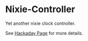 # Nixie-Controller
Yet another nixie clock controller.

See [Hackaday Page](https://hackaday.io/project/180811-open-nixie-controller) for more details.
